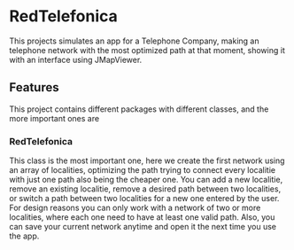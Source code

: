# RedTelefonica

This projects simulates an app for a Telephone Company, making an telephone network with the most optimized path at that moment, showing it with an interface using JMapViewer.



## Features
This project contains different packages with different classes, and the more important ones are

### RedTelefonica
This class is the most important one, here we create the first network using an array of localities, optimizing the path trying to connect every localitie with just one path also being the
cheaper one. You can add a new localitie, remove an existing localitie, remove a desired path between two localities, or switch a path between two localities for a new one entered by the user.
For design reasons you can only work with a network of two or more localities, where each one need to have at least one valid path. Also, you can save your current network anytime and open it 
the next time you use the app.

### 

